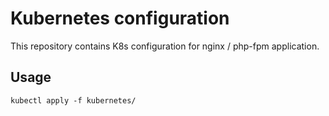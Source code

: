 # Kubernetes configuration
This repository contains K8s configuration for nginx / php-fpm application.

## Usage
```console
kubectl apply -f kubernetes/
```
